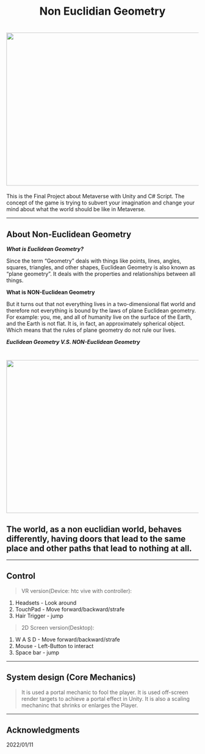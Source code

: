 <h1 align="center">
  Non Euclidian Geometry
</h1>

<h1 align="center">
  <img src="https://github.com/celinehsieh68/Non_Eclidian_Geometry/blob/bbdd5201a7b16fc3ca69700d17849f46bad9a21d/img/final%20(1).gif" width="800" height="400"/>
</h1>
This is the Final Project about Metaverse with Unity and C# Script.
The concept of the game is trying to subvert your imagination and change your mind about what the world should be like in Metaverse.

---
## About Non-Euclidean Geometry
***What is Euclidean Geometry?***

Since the term “Geometry” deals with things like points, lines, angles, squares, triangles, and other shapes, Euclidean Geometry is also known as “plane geometry”. It deals with the properties and relationships between all things.

**What is NON-Euclidean Geometry**

But it turns out that not everything lives in a two-dimensional flat world and therefore not everything is bound by the laws of plane Euclidean geometry. For example: you, me, and all of humanity live on the surface of the Earth, and the Earth is not flat. It is, in fact, an approximately spherical object. Which means that the rules of plane geometry do not rule our lives.

***Euclidean Geometry V.S. NON-Euclidean Geometry*** 

<h1 align="center">
  <img src="https://user-images.githubusercontent.com/69034494/160838735-57aefee6-b1b9-4cf6-8c54-254ab9301c69.png" width="800" height="400"/>
</h1>

## The world, as a non euclidian world, behaves differently, having doors that lead to the same place and other paths that lead to nothing at all.

---
## Control
> VR version(Device: htc vive with controller):
1. Headsets - Look around
2. TouchPad - Move forward/backward/strafe
3. Hair Trigger - jump

> 2D Screen version(Desktop):
1. W A S D - Move forward/backward/strafe
2. Mouse - Left-Button to interact
3. Space bar - jump
---

##  System design (Core Mechanics)
> It is used a portal mechanic to fool the player. 
> It is used off-screen render targets to achieve a portal effect in Unity.
> It is also a scaling mechaninc that shrinks or enlarges the Player.
---

## Acknowledgments
2022/01/11
